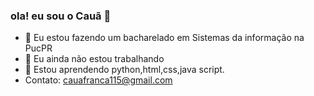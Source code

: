 ### ola! eu sou o Cauã 👋

- 🏫 Eu estou fazendo um bacharelado em Sistemas da informação na PucPR
- 🔭 Eu ainda não estou trabalhando
- 🌱 Estou aprendendo python,html,css,java script.
- Contato: cauafranca115@gmail.com
